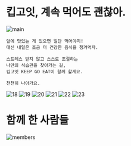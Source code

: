 # 킵고잇, 계속 먹어도 괜찮아.
![main](https://user-images.githubusercontent.com/75439868/212359071-8a0a6115-4faa-40eb-9aa4-62e5d146cfdc.png)


```
앞에 맛있는 게 있으면 일단 먹어야지!
대신 내일은 조금 더 건강한 음식을 챙겨먹자.

스트레스 받지 않고 스스로 조절하는
나만의 식습관을 찾아가는 길,
킵고잇 KEEP GO EAT이 함께 할게요.

천천히 나아가요.
```

![18](https://user-images.githubusercontent.com/75439868/212579977-b83a8bbe-1a41-4487-b123-19ea61eaa0a0.jpg)
![19](https://user-images.githubusercontent.com/75439868/212579995-9ac3c7ff-d180-4fc2-9d9c-5a487e8310f6.jpg)
![20](https://user-images.githubusercontent.com/75439868/212580001-09b153f4-f736-4473-bbf0-4c22e18377f3.jpg)
![21](https://user-images.githubusercontent.com/75439868/212580015-a69c9b8a-c6af-4298-8f48-88dd4b902d68.jpg)
![22](https://user-images.githubusercontent.com/75439868/212580021-e421c82e-1cb5-4b0f-ab05-92c5a51cbd4b.jpg)
![23](https://user-images.githubusercontent.com/75439868/212580028-425f7172-8c8b-41fa-96a4-c3431d6ccf9f.jpg)
<br>
# 함께 한 사람들
![members](https://user-images.githubusercontent.com/75439868/212359988-3a91da5b-f203-44dd-bbc3-0f94c7363ab3.png)
